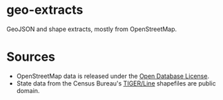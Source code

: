 geo-extracts
============
GeoJSON and shape extracts, mostly from OpenStreetMap.

Sources
============
* OpenStreetMap data is released under the [Open Database License](http://opendatacommons.org/licenses/odbl/summary/).
* State data from the Census Bureau's [TIGER/Line](http://www2.census.gov/cgi-bin/shapefiles2009/national-files) shapefiles are public domain. 
